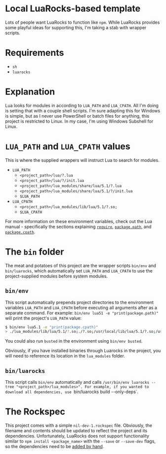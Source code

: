 # Local LuaRocks-based template

Lots of people want LuaRocks to function like `npm`. While LuaRocks provides
some playful ideas for supporting this, I'm taking a stab with wrapper scripts.

# Requirements

* `sh`
* `luarocks`

# Explanation

Lua looks for modules in according to `LUA_PATH` and `LUA_CPATH`. All I'm doing
is setting that with a couple shell scripts. I'm sure adapting this for Windows
is simple, but as I never use PowerShell or batch files for anything, this
project is restricted to Linux. In my case, I'm using Windows Subshell for
Linux.

# `LUA_PATH` and `LUA_CPATH` values

This is where the supplied wrappers will instruct Lua to search for modules.

* `LUA_PATH`
	* `<project_path>/lua/?.lua`
	* `<project_path>/lua/?/init.lua`
	* `<project_path>/lua_modules/share/lua/5.1/?.lua`
	* `<project_path>/lua_modules/share/lua/5.1/?/init.lua`
	* `$LUA_PATH`
* `LUA_CPATH`
	* `<project_path>/lua_modules/lib/lua/5.1/?.so;`
	* `$LUA_CPATH`

For more information on these environment variables, check out the Lua manual - specifically the sections explaining [`require`](https://www.lua.org/manual/5.1/manual.html#pdf-require), [`package.path`](https://www.lua.org/manual/5.1/manual.html#pdf-package.path), and [`package.cpath`](https://www.lua.org/manual/5.1/manual.html#pdf-package.cpath).

# The `bin` folder

The meat and potatoes of this project are the wrapper scripts `bin/env` and
`bin/luarocks`, which automatically set `LUA_PATH` and `LUA_CPATH` to use
the project-supplied modules before system modules.

## `bin/env`
This script automatically prepends project directories to the environment
variables `LUA_PATH` and `LUA_CPATH` before executing all arguments after as a
separate command. For example: `bin/env lua51 -e "print(package.path)"` will
print the project's `LUA_PATH` value:

```bash
$ bin/env lua5.1 -e "print(package.cpath)"
> ./lua_modules/lib/lua/5.1/?.so;./?.so;/usr/local/lib/lua/5.1/?.so;/usr/lib/x86_64-linux-gnu/lua/5.1/?.so;/usr/lib/lua/5.1/?.so;/usr/local/lib/lua/5.1/loadall.so;/home/user/.luarocks/lib/lua/5.1/?.so
```

You could also run `busted` in the environment using `bin/env busted`.

Obviously, if you have installed binaries through Luarocks in the project, you
will need to reference its location in the `lua_modules` folder.

## `bin/luarocks`
This script calls `bin/env` automatically and calls `/usr/bin/env luarocks
--tree "<project_path>/lua_modules>". For example, if you wanted to download all
dependencies, use `bin/luarocks build --only-deps`.

# The Rockspec

This project comes with a simple `nil-dev-1.rockspec` file. Obviously, the
filename and contents should be updated to reflect the project and its
dependencies. Unfortunately, LuaRocks does not support functionality similar
to `npm install <package_name>` with the `--save` or `--save-dev` flags,
so the dependencies need to be
[added by hand](https://github.com/luarocks/luarocks/wiki/Rockspec-format).
